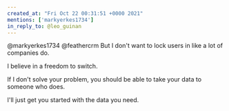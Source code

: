 ```yaml
---
created_at: "Fri Oct 22 00:31:51 +0000 2021"
mentions: ['markyerkes1734']
in_reply_to: @leo_guinan
---
```


@markyerkes1734 @feathercrm But I don't want to lock users in like a lot of companies do.

I believe in a freedom to switch.

If I don't solve your problem, you should be able to take your data to someone who does.

I'll just get you started with the data you need.